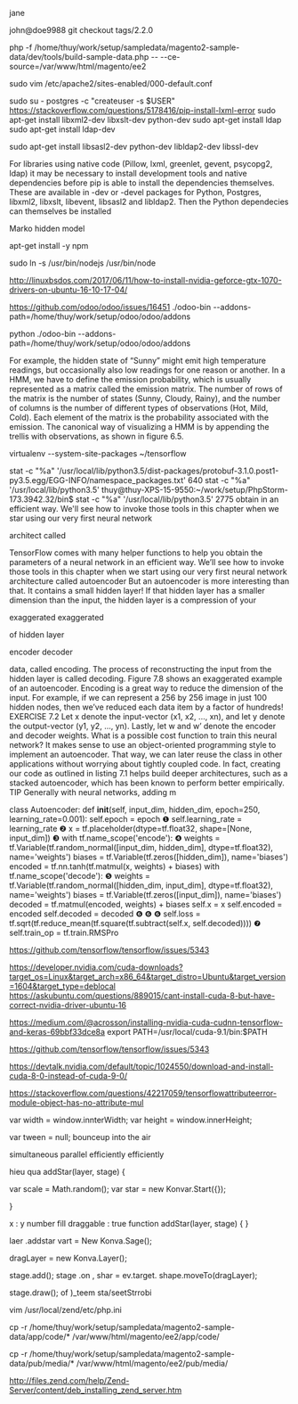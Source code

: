 jane

john@doe9988
 git checkout tags/2.2.0


php -f /home/thuy/work/setup/sampledata/magento2-sample-data/dev/tools/build-sample-data.php -- --ce-source=/var/www/html/magento/ee2


sudo vim /etc/apache2/sites-enabled/000-default.conf


sudo su - postgres -c "createuser -s $USER"
https://stackoverflow.com/questions/5178416/pip-install-lxml-error
sudo apt-get install libxml2-dev libxslt-dev python-dev
sudo apt-get install ldap
sudo apt-get install ldap-dev

sudo apt-get install libsasl2-dev python-dev libldap2-dev libssl-dev

For libraries using native code (Pillow, lxml, greenlet, gevent, psycopg2, ldap) it may be necessary to install development tools and native dependencies before pip is able to install the dependencies themselves. These are available in -dev or -devel packages for Python, Postgres, libxml2, libxslt, libevent, libsasl2 and libldap2. Then the Python dependecies can themselves be installed


Marko hidden  model


apt-get install -y npm


sudo ln -s /usr/bin/nodejs /usr/bin/node


http://linuxbsdos.com/2017/06/11/how-to-install-nvidia-geforce-gtx-1070-drivers-on-ubuntu-16-10-17-04/


https://github.com/odoo/odoo/issues/16451
 ./odoo-bin --addons-path=/home/thuy/work/setup/odoo/odoo/addons
 
 python  ./odoo-bin --addons-path=/home/thuy/work/setup/odoo/odoo/addons

 
 For example, the hidden state of “Sunny” might emit high temperature readings, but
 occasionally also low readings for one reason or another.
 In a HMM, we have to define the emission probability, which is usually represented as a
 matrix called the emission matrix. The number of rows of the matrix is the number of states
 (Sunny, Cloudy, Rainy), and the number of columns is the number of different types of
 observations (Hot, Mild, Cold). Each element of the matrix is the probability associated with
 the emission.
 The canonical way of visualizing a HMM is by appending the trellis with observations, as
 shown in figure 6.5.
 
 
virtualenv --system-site-packages ~/tensorflow


stat -c "%a" '/usr/local/lib/python3.5/dist-packages/protobuf-3.1.0.post1-py3.5.egg/EGG-INFO/namespace_packages.txt'
640
stat -c "%a" '/usr/local/lib/python3.5'
thuy@thuy-XPS-15-9550:~/work/setup/PhpStorm-173.3942.32/bin$ stat -c "%a" '/usr/local/lib/python3.5'
2775
obtain in an efficient way. We'll see how to invoke those tools in this chapter when we star using our very first neural 
network


architect called 

TensorFlow comes with many helper functions to help you obtain the parameters of a neural
network in an efficient way. We’ll see how to invoke those tools in this chapter when we start
using our very first neural network architecture called autoencoder
But an autoencoder is more interesting than that. It contains a small hidden layer! If that
hidden layer has a smaller dimension than the input, the hidden layer is a compression of your

exaggerated 
exaggerated

of 
hidden layer 

encoder
decoder

data, called encoding. The process of reconstructing the input from the hidden layer is called
decoding. Figure 7.8 shows an exaggerated example of an autoencoder.
Encoding is a great way to reduce the dimension of the input. For example, if we can
represent a 256 by 256 image in just 100 hidden nodes, then we’ve reduced each data item
by a factor of hundreds!
EXERCISE 7.2 Let x denote the input-vector (x1, x2, ..., xn), and let y denote the output-vector (y1, y2, ...,
yn). Lastly, let w and w’ denote the encoder and decoder weights. What is a possible cost function to train this
neural network?
It makes sense to use an object-oriented programming style to implement an autoencoder.
That way, we can later reuse the class in other applications without worrying about tightly
coupled code. In fact, creating our code as outlined in listing 7.1 helps build deeper
architectures, such as a stacked autoencoder, which has been known to perform better
empirically.
TIP Generally with neural networks, adding m


class Autoencoder:
def __init__(self, input_dim, hidden_dim, epoch=250, learning_rate=0.001):
self.epoch = epoch ❶
self.learning_rate = learning_rate ❷
x = tf.placeholder(dtype=tf.float32, shape=[None, input_dim]) ❸
with tf.name_scope('encode'):
❹
weights = tf.Variable(tf.random_normal([input_dim, hidden_dim],
dtype=tf.float32), name='weights')
biases = tf.Variable(tf.zeros([hidden_dim]), name='biases')
encoded = tf.nn.tanh(tf.matmul(x, weights) + biases)
with tf.name_scope('decode'):
❺
weights = tf.Variable(tf.random_normal([hidden_dim, input_dim],
dtype=tf.float32), name='weights')
biases = tf.Variable(tf.zeros([input_dim]), name='biases')
decoded = tf.matmul(encoded, weights) + biases
self.x = x
self.encoded = encoded
self.decoded = decoded
❻
❻
❻
self.loss = tf.sqrt(tf.reduce_mean(tf.square(tf.subtract(self.x, self.decoded))))
❼
self.train_op = tf.train.RMSPro

https://github.com/tensorflow/tensorflow/issues/5343


https://developer.nvidia.com/cuda-downloads?target_os=Linux&target_arch=x86_64&target_distro=Ubuntu&target_version=1604&target_type=deblocal
https://askubuntu.com/questions/889015/cant-install-cuda-8-but-have-correct-nvidia-driver-ubuntu-16

https://medium.com/@acrosson/installing-nvidia-cuda-cudnn-tensorflow-and-keras-69bbf33dce8a
export PATH=/usr/local/cuda-9.1/bin:$PATH

https://github.com/tensorflow/tensorflow/issues/5343


https://devtalk.nvidia.com/default/topic/1024550/download-and-install-cuda-8-0-instead-of-cuda-9-0/


https://stackoverflow.com/questions/42217059/tensorflowattributeerror-module-object-has-no-attribute-mul


var width = window.innterWidth;
var height = window.innerHeight;

var tween = null;
bounceup into the air

simultaneous 
parallel
efficiently
efficiently

hieu qua
addStar(layer, stage) { 

var scale = Math.random();
var star = new Konvar.Start({});

}

x  : y
number 
fill
draggable : true
function addStar(layer, stage) {
}

laer .addstar
vart = New Konva.Sage();

dragLayer = new Konva.Layer();

stage.add();
stage .on ,
shar = ev.target.
shape.moveTo(dragLayer);

stage.draw();
of )_teem 
sta/seetStrrobi


vim /usr/local/zend/etc/php.ini


cp -r /home/thuy/work/setup/sampledata/magento2-sample-data/app/code/* /var/www/html/magento/ee2/app/code/

cp -r /home/thuy/work/setup/sampledata/magento2-sample-data/pub/media/* /var/www/html/magento/ee2/pub/media/

http://files.zend.com/help/Zend-Server/content/deb_installing_zend_server.htm
